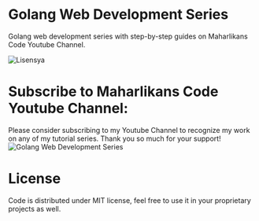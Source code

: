 # Golang Web Development Series
Golang web development series with step-by-step guides on Maharlikans Code Youtube Channel.

![Lisensya](https://user-images.githubusercontent.com/58651329/79626813-ae0d2b00-8165-11ea-9c64-0419b7b91ece.png)

# Subscribe to Maharlikans Code Youtube Channel:
Please consider subscribing to my Youtube Channel to recognize my work on any of my tutorial series. Thank you so much for your support!
![Golang Web Development Series](https://user-images.githubusercontent.com/72076522/99504145-0df8d800-29ba-11eb-9d67-6e08615716c4.png)

# License
Code is distributed under MIT license, feel free to use it in your proprietary projects as well.
